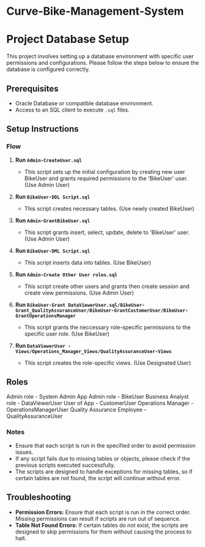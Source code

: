 # Curve-Bike-Management-System

# Project Database Setup

This project involves setting up a database environment with specific user permissions and configurations. Please follow the steps below to ensure the database is configured correctly.

## Prerequisites

- Oracle Database or compatible database environment.
- Access to an SQL client to execute `.sql` files.

## Setup Instructions

### Flow

1. **Run `Admin-CreateUser.sql`**
   - This script sets up the initial configuration by creating new user BikeUser and grants required permissions to the 'BikeUser' user. (Use Admin User)

2. **Run `BikeUser-DDL Script.sql`**
   - This script creates necessary tables. (Use newly created BikeUser)

3. **Run `Admin-GrantBikeUser.sql`**
   - This script grants insert, select, update, delete to 'BikeUser' user. (Use Admin User)

4. **Run `BikeUser-DML Script.sql`**
   - This script inserts data into tables. (Use BikeUser)

5. **Run `Admin-Create Other User roles.sql`**
   - This script create other users and grants then create session and create view permissions. (Use Admin User)

6. **Run `BikeUser-Grant DataViewerUser.sql/BikeUser-Grant_QualityAssuranceUser/BikeUser-GrantCustomerUser/BikeUser-GrantOperationsManager`**
   - This script grants the neccessary role-specific permissions to the specific user role. (Use BikeUser)

7. **Run `DataViewerUser - Views/Operations_Manager_Views/QualityAssuranceUser-Views`**
   - This script creates the role-specific views. (Use Designated User)

## Roles

Admin role - System Admin
App Admin role - BikeUser
Business Analyst role - DataViewerUser
User of App - CustomerUser
Operations Manager - OperationsManagerUser
Quality Assurance Employee - QualityAssuranceUser

### Notes

- Ensure that each script is run in the specified order to avoid permission issues.
- If any script fails due to missing tables or objects, please check if the previous scripts executed successfully.
- The scripts are designed to handle exceptions for missing tables, so if certain tables are not found, the script will continue without error.

## Troubleshooting

- **Permission Errors:** Ensure that each script is run in the correct order. Missing permissions can result if scripts are run out of sequence.
- **Table Not Found Errors:** If certain tables do not exist, the scripts are designed to skip permissions for them without causing the process to halt.
